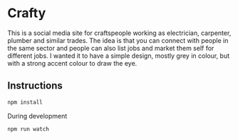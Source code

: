 # Crafty

This is a social media site for craftspeople working as electrician, carpenter, plumber and similar trades. The idea is that you can connect with people in the same sector and people can also list jobs and market them self for different jobs. I wanted it to have a simple design, mostly grey in colour, but with a strong accent colour to draw the eye.

## Instructions

```bash
npm install
```

During development

```bash
npm run watch
```
